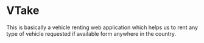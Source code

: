 # VTake
This is basically a vehicle renting web application which helps us to rent any type of vehicle requested if available form anywhere in the country.
